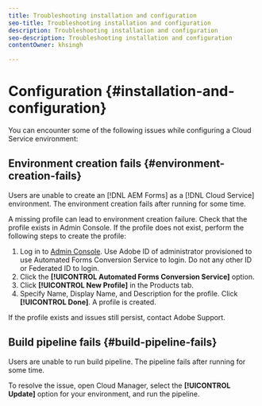 ```yaml
---
title: Troubleshooting installation and configuration  
seo-title: Troubleshooting installation and configuration
description: Troubleshooting installation and configuration
seo-description: Troubleshooting installation and configuration
contentOwner: khsingh

---
```


# Configuration {#installation-and-configuration}

You can encounter some of the following issues while configuring a Cloud Service environment:

## Environment creation fails {#environment-creation-fails}

Users are unable to create an [!DNL AEM Forms] as a [!DNL Cloud Service] environment. The environment creation fails after running for some time.

A missing profile can lead to environment creation failure. Check that the profile exists in Admin Console. If the profile does not exist, perform the following steps to create the profile:

1. Log in to [Admin Console](https://adminconsole.adobe.com/). Use Adobe ID of administrator provisioned to use Automated Forms Conversion Service to login. Do not any other ID or Federated ID to login.
1. Click the **[!UICONTROL Automated Forms Conversion Service]** option.
1. Click **[!UICONTROL New Profile]** in the Products tab.
1. Specify Name, Display Name, and Description for the profile. Click **[!UICONTROL Done]**. A profile is created.

If the profile exists and issues still persist, contact Adobe Support.

## Build pipeline fails {#build-pipeline-fails}

Users are unable to run build pipeline. The pipeline fails after running for some time.  

To resolve the issue, open Cloud Manager, select the **[!UICONTROL Update]** option for your environment, and run the pipeline.
